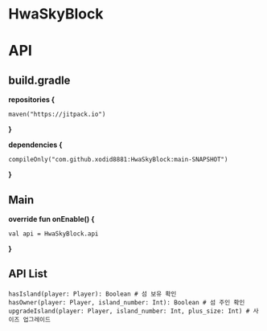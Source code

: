# HwaSkyBlock

# API

## build.gradle

**repositories {**

    maven("https://jitpack.io")
    
**}**

**dependencies {**

    compileOnly("com.github.xodid8881:HwaSkyBlock:main-SNAPSHOT")
    
**}**


## Main

**override fun onEnable() {**

    val api = HwaSkyBlock.api
    
**}**

## API List

    hasIsland(player: Player): Boolean # 섬 보유 확인
    hasOwner(player: Player, island_number: Int): Boolean # 섬 주인 확인
    upgradeIsland(player: Player, island_number: Int, plus_size: Int) # 사이즈 업그레이드
